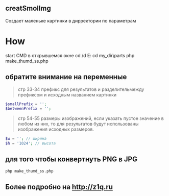 creatSmolImg
--------------------
Создает маленьке картинки в дирректории по параметрам

# How
   start CMD
в открывшемся окне
   cd /d E:
   cd my_dir\parts
   php make_thumd_ss.php

## обратите внимание на переменные
> стр 33-34
> префикс для результатов и разделительмежду префиксом и исходным названием картинки
```php
$smallPrefix = '';
$betweenPrefix = ''; 
```

> стр 54-55
> размеры изображений, если указать пустое значение в любом из них, то для результатов будут использованы изображения исходных размеров.
```php
$w = ''; // ширина
$h = '1024'; // высота
```

## для того чтобы конвертнуть PNG в JPG

```php
php make_thumd_ss.php
```


Более подробно на http://z1q.ru
----------
